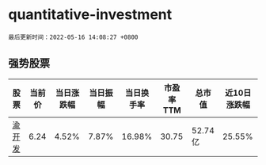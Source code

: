 # quantitative-investment

`最后更新时间：2022-05-16 14:08:27 +0800`

## 强势股票

|股票|当前价|当日涨跌幅|当日振幅|当日换手率|市盈率TTM|总市值|近10日涨跌幅|
|----|----|----|----|----|----|----|----|
|[渝开发](https://xueqiu.com/S/SZ000514)|6.24|4.52%|7.87%|16.98%|30.75|52.74亿|25.55%|
